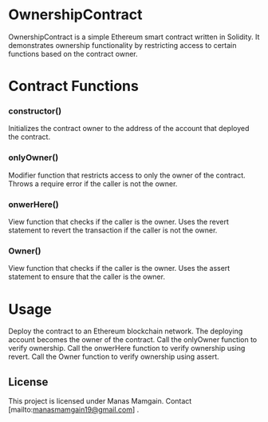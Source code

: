 # OwnershipContract
OwnershipContract is a simple Ethereum smart contract written in Solidity. It demonstrates ownership functionality by restricting access to certain functions based on the contract owner.

# Contract Functions
### constructor()
Initializes the contract owner to the address of the account that deployed the contract.

### onlyOwner()
Modifier function that restricts access to only the owner of the contract.
Throws a require error if the caller is not the owner.

### onwerHere()
View function that checks if the caller is the owner.
Uses the revert statement to revert the transaction if the caller is not the owner.

### Owner()
View function that checks if the caller is the owner.
Uses the assert statement to ensure that the caller is the owner.

# Usage
Deploy the contract to an Ethereum blockchain network.
The deploying account becomes the owner of the contract.
Call the onlyOwner function to verify ownership.
Call the onwerHere function to verify ownership using revert.
Call the Owner function to verify ownership using assert.

## License

This project is licensed under Manas Mamgain. Contact [mailto:manasmamgain19@gmail.com] .
